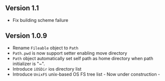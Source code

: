 ## Version 1.1

- Fix building scheme failure

## Version 1.0.9

- Rename `Fileable` object to `Path`
- `Path.pwd` is now support setter enabling move directory
- `Path` object automatically set self path as home directory when path initializer is "~". 
- Introduce `iOSDir` ios directory list
- Introduce `UnixFS` unix-based OS FS tree list - Now under construction -
